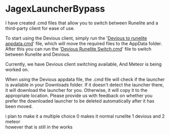 # JagexLauncherBypass
I have created .cmd files that allow you to switch between Runelite and a third-party client for ease of use.

To start using the Devious client, simply run the '[Devious to runelite appdata.cmd](https://github.com/ZorbakScape/JagexLauncherBypass/blob/main/Devious%20to%20runelite%20appdata.cmd)' file, which will move the required files to the AppData folder. After this you can run the '[Devious Runelite Switch.cmd](https://github.com/ZorbakScape/JagexLauncherBypass/blob/main/Devious%20Runelite%20Switch.cmd)' file to switch between Runelite and Devious.

Currently, we have Devious client switching available, And Meteor is being worked on.

When using the Devious appdata file, the .cmd file will check if the launcher is available in your Downloads folder. If it doesn't detect the launcher there, it will download the launcher for you. Otherwise, it will copy it to the appropriate location. Please provide us with feedback on whether you prefer the downloaded launcher to be deleted automatically after it has been moved.

i plan to make it a multiple choice 0 makes it normal runelite 1 devious and 2 meteor  
however that is still in the works 
